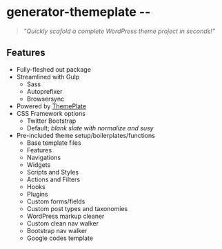 # generator-themeplate --
> *"Quickly scafold a complete WordPress theme project in seconds!"*

## Features
- Fully-fleshed out package
- Streamlined with Gulp
	- Sass
	- Autoprefixer
	- Browsersync
- Powered by [ThemePlate](https://github.com/kermage/ThemePlate)
- CSS Framework options
	- Twitter Bootstrap
	- Default; *blank slate with normalize and susy*
- Pre-included theme setup/boilerplates/functions
	- Base template files
	- Features
	- Navigations
	- Widgets
	- Scripts and Styles
	- Actions and Filters
	- Hooks
	- Plugins
	- Custom forms/fields
	- Custom post types and taxonomies
	- WordPress markup cleaner
	- Custom clean nav walker
	- Bootstrap nav walker
	- Google codes template
